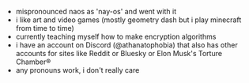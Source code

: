 - mispronounced naos as 'nay-os' and went with it
- i like art and video games (mostly geometry dash but i play minecraft from time to time)
- currently teaching myself how to make encryption algorithms
- i have an account on Discord (@athanatophobia) that also has other accounts for sites like Reddit or Bluesky or Elon Musk's Torture Chamber®
- any pronouns work, i don't really care

<!---
rigellium-237/rigellium-237 is a ✨ special ✨ repository because its `README.md` (this file) appears on your GitHub profile.
You can click the Preview link to take a look at your changes.
--->
